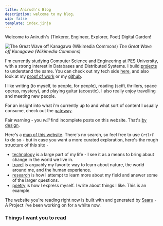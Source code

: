 ```yaml
---
title: Anirudh's Blog
description: welcome to my blog.
wip: false
template: index.jinja
---
```


Welcome to Anirudh's (Tinkerer, Engineer, Explorer, Poet) Digital Garden!

![The Great Wave off Kanagawa (Wikimedia Commons)](https://upload.wikimedia.org/wikipedia/commons/thumb/a/a5/Tsunami_by_hokusai_19th_century.jpg/1280px-Tsunami_by_hokusai_19th_century.jpg)
_The Great Wave off Kanagawa (Wikimedia Commons)_

I'm currently studying Computer Science and Engineering at PES University, with a strong interest in Databases and Distributed Systems. I build [projects](/projects/) to understand the same. You can check out my tech side [here](/tech.html), and also look at my [proof of work](/proof_of_work.html) or my [github](https://github.com/anirudhRowjee).

I like writing (to myself, to people, for people), reading (scifi, thrillers, space operas, mystery), and playing guitar (acoustic). I also really enjoy travelling and meeting new people.

For an insight into what i'm currently up to and what sort of content I usually consume, check out the [gateway](/gateway.html).

Fair warning - you _will_ find incomplete posts on this website. That's [by design](https://notes.andymatuschak.org/Work_with_the_garage_door_up).

Here's a [map of this website](/tags/index.html). There's no search, so feel free to use `Crtl+F` to do so - but in case you want a more curated exploration, here's the rough structure of this site -

- [technology](/tech.html) is a large part of my life - I see it as a means to bring about change in the world we live in.
- [travel](/travel.html) is arguably my favorite way to learn about nature, the world around me, and the human experience.
- [research](/research.html) is how I attempt to learn more about my field and answer some of the larger questions.
- [poetry](/poetry.html) is how I express myself. I write about things I like. This is an example.

The website you're reading right now is built with and generated by [Saaru](https://github.com/anirudhRowjee/saaru) - A Project i've been working on for a whilte now.

### Things I want you to read
